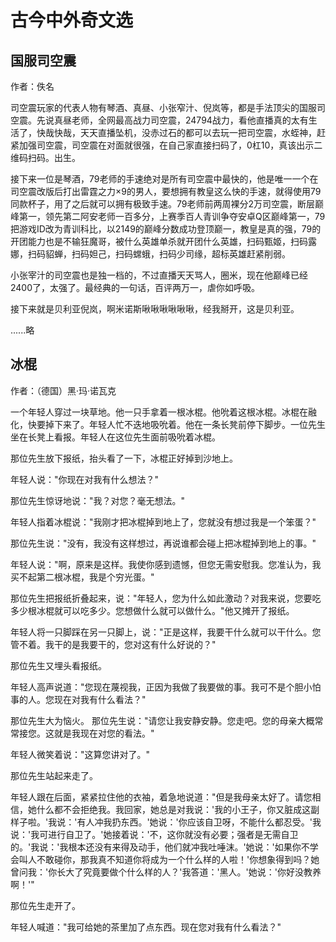 # 古今中外奇文选

## 国服司空震

作者：佚名

司空震玩家的代表人物有琴酒、真昼、小张窄汁、倪岚等，都是手法顶尖的国服司空震。先说真昼老师，全网最高战力司空震，24794战力，看他直播真的太有生活了，快哉快哉，天天直播坠机，没赤过石的都可以去玩一把司空震，水蛭神，赶紧加强司空震，司空震在对面就很强，在自己家直接扫码了，0杠10，真该出示二维码扫码。出生。

接下来一位是琴酒，79老师的手速绝对是所有司空震中最快的，他是唯一一个在司空震改版后打出雷霆之力×9的男人，要想拥有教皇这么快的手速，就得使用79同款杯子，用了之后就可以拥有极致手速。79老师前两周裸分2万司空震，断层巅峰第一，领先第二阿安老师一百多分，上赛季百人青训争夺安卓Q区巅峰第一，79把游戏ID改为青训科比，以2149的巅峰分数成功登顶巅一，教皇是真的强，79的开团能力也是不输狂魔哥，被什么英雄单杀就开团什么英雄，扫码甄姬，扫码露娜，扫码貂蝉，扫码妲己，扫码蟐蛾，扫码少司缘，超标英雄赶紧削弱。

小张宰汁的司空震也是独一档的，不过直播天天骂人，圈米，现在他巅峰已经2400了，太强了。最经典的一句话，百评两万一，虐你如呼吸。

接下来就是贝利亚倪岚，啊米诺斯啾啾啾啾啾啾，经我掰开，这是贝利亚。

......略

## 冰棍

作者：（德国）黑·玛·诺瓦克

一个年轻人穿过一块草地。他一只手拿着一根冰棍。他吮着这根冰棍。冰棍在融化，快要掉下来了。年轻人忙不迭地吸吮着。他在一条长凳前停下脚步。一位先生坐在长凳上看报。年轻人在这位先生面前吸吮着冰棍。

那位先生放下报纸，抬头看了一下，冰棍正好掉到沙地上。

年轻人说："你现在对我有什么想法？"

那位先生惊讶地说："我？对您？毫无想法。"

年轻人指着冰棍说："我刚才把冰棍掉到地上了，您就没有想过我是一个笨蛋？"

那位先生说："没有，我没有这样想过，再说谁都会碰上把冰棍掉到地上的事。"

年轻人说："啊，原来是这样。我使你感到遗憾，但您无需安慰我。您准认为，我买不起第二根冰棍，我是个穷光蛋。"

那位先生把报纸折叠起来，说："年轻人，您为什么如此激动？对我来说，您要吃多少根冰棍就可以吃多少。您想做什么就可以做什么。"他又摊开了报纸。

年轻人将一只脚踩在另一只脚上，说："正是这样，我要干什么就可以干什么。您管不着。我干的是我要干的，您对这有什么好说的？"

那位先生又埋头看报纸。

年轻人高声说道："您现在蔑视我，正因为我做了我要做的事。我可不是个胆小怕事的人。您现在对我有什么看法？"

那位先生大为恼火。 那位先生说："请您让我安静安静。您走吧。您的母亲大概常常接您。这就是我现在对您的看法。"

年轻人微笑着说："这算您讲对了。"

那位先生站起来走了。

年轻人跟在后面，紧紧拉住他的衣袖，着急地说道："但是我母亲太好了。请您相信，她什么都不会拒绝我。我回家，她总是对我说：'我的小王子，你又脏成这副样子啦。'我说：'有人冲我扔东西。'她说：'你应该自卫呀，不能什么都忍受。'我说：'我可进行自卫了。'她接着说：'不，这你就没有必要；强者是无需自卫的。'我说：'我根本还没有来得及动手，他们就冲我吐唾沫。'她说：'如果你不学会叫人不敢碰你，那我真不知道你将成为一个什么样的人啦！'你想象得到吗？她曾问我：'你长大了究竟要做个什么样的人？'我答道：'黑人。'她说：'你好没教养啊！'"

那位先生走开了。

年轻人喊道："我可给她的茶里加了点东西。现在您对我有什么看法？"
